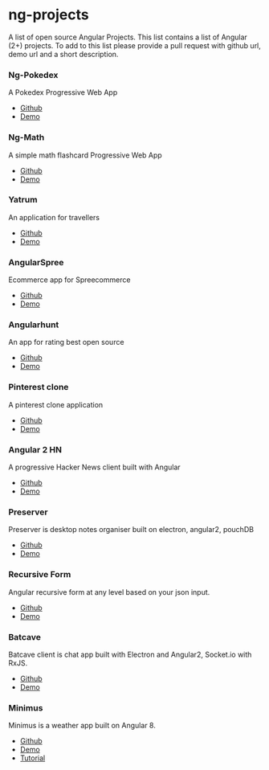 # ng-projects
A list of open source Angular Projects. This list contains a list of Angular (2+) projects. To add
to this list please provide a pull request with github url, demo url and a short description.

### Ng-Pokedex
A Pokedex Progressive Web App
- [Github](https://github.com/coryrylan/ng-pokedex)
- [Demo](https://ng-pokedex.firebaseapp.com)

### Ng-Math
A simple math flashcard Progressive Web App
- [Github](https://github.com/coryrylan/ng-math)
- [Demo](https://ng-math.firebaseapp.com/)

### Yatrum
An application for travellers
- [Github](https://github.com/aviabird/yatrum)
- [Demo](https://yatrum.com/)

### AngularSpree
Ecommerce app for Spreecommerce
- [Github](https://github.com/aviabird/angularspree)
- [Demo](https://angularspree.firebaseapp.com/)

### Angularhunt
An app for rating best open source
- [Github](https://github.com/aviabird/angularhunt)
- [Demo](https://angularhunt.com/)

### Pinterest clone
A pinterest clone application
- [Github](https://github.com/aviabird/pinterest)
- [Demo](https://ng2-pinwork.firebaseapp.com/)

### Angular 2 HN
A progressive Hacker News client built with Angular
- [Github](https://github.com/housseindjirdeh/angular2-hn)
- [Demo](https://angular2-hn.firebaseapp.com/)

### Preserver
Preserver is desktop notes organiser built on electron, angular2, pouchDB
- [Github](https://github.com/hsbalar/preserver)
- [Demo](http://www.hiteshbalar.com/preserver)

### Recursive Form
Angular recursive form at any level based on your json input.
- [Github](https://github.com/hsbalar/ngx-recursive-form)
- [Demo](http://www.hiteshbalar.com/ngx-recursive-form/formx)

### Batcave
Batcave client is chat app built with Electron and Angular2, Socket.io with RxJS.
- [Github](https://github.com/hsbalar/batcave)
- [Demo](http://www.hiteshbalar.com/batcave)

### Minimus
Minimus is a weather app built on Angular 8.
- [Github](https://github.com/hamedbaatour/minimus)
- [Demo](https://minimus-weather.web.app)
- [Tutorial](https://bit.ly/2P0c86Z)
